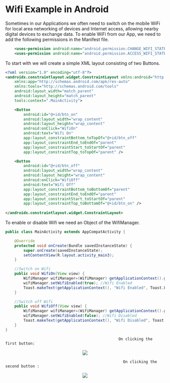 # Wifi Example in Android
Sometimes in our Applications we often need to switch on the mobile WiFi for local area networking of devices and Internet access, allowing nearby digital devices to exchange data.
To enable WiFi from our App, we need to add the following permissions in the Manifest file.

```xml
    <uses-permission android:name="android.permission.CHANGE_WIFI_STATE"/>
    <uses-permission android:name="android.permission.ACCESS_WIFI_STATE"/>
```

To start with we will create a simple XML layout consisting of two Buttons.

```xml
<?xml version="1.0" encoding="utf-8"?>
<androidx.constraintlayout.widget.ConstraintLayout xmlns:android="http://schemas.android.com/apk/res/android"
    xmlns:app="http://schemas.android.com/apk/res-auto"
    xmlns:tools="http://schemas.android.com/tools"
    android:layout_width="match_parent"
    android:layout_height="match_parent"
    tools:context=".MainActivity">

    <Button
        android:id="@+id/btn_on"
        android:layout_width="wrap_content"
        android:layout_height="wrap_content"
        android:onClick="WifiOn"
        android:text="Wifi On"
        app:layout_constraintBottom_toTopOf="@+id/btn_off"
        app:layout_constraintEnd_toEndOf="parent"
        app:layout_constraintStart_toStartOf="parent"
        app:layout_constraintTop_toTopOf="parent" />

    <Button
        android:id="@+id/btn_off"
        android:layout_width="wrap_content"
        android:layout_height="wrap_content"
        android:onClick="WifiOff"
        android:text="Wifi Off"
        app:layout_constraintBottom_toBottomOf="parent"
        app:layout_constraintEnd_toEndOf="parent"
        app:layout_constraintStart_toStartOf="parent"
        app:layout_constraintTop_toBottomOf="@+id/btn_on" />
  
</androidx.constraintlayout.widget.ConstraintLayout>
```

To enable or disable Wifi we need an Object of the WifiManager.

```java
public class MainActivity extends AppCompatActivity {

    @Override
    protected void onCreate(Bundle savedInstanceState) {
        super.onCreate(savedInstanceState);
        setContentView(R.layout.activity_main3);
    }

    //Switch on Wifi
    public void WifiOn(View view) {
        WifiManager wifiManager=(WifiManager) getApplicationContext().getSystemService(Context.WIFI_SERVICE); //creating object of WIfiManager
        wifiManager.setWifiEnabled(true); //Wifi Enabled
        Toast.makeText(getApplicationContext(), "Wifi Enabled", Toast.LENGTH_LONG).show();
    }

    //Switch off Wifi
    public void WifiOff(View view) {
        WifiManager wifiManager=(WifiManager) getApplicationContext().getSystemService(Context.WIFI_SERVICE); //creating object of WIfiManager
        wifiManager.setWifiEnabled(false); //Wifi Disabled
        Toast.makeText(getApplicationContext(), "Wifi Disabled", Toast.LENGTH_LONG).show();
    }
}
```

                                                      On clicking the first button: 
<p align="center">
    <img src="https://user-images.githubusercontent.com/79036525/139136575-30a81e0a-ac13-4ea7-b0de-e26e99045998.png" />
</p>
                                                        
                                                        On clicking the second button : 
<p align="center">
  <img src="https://user-images.githubusercontent.com/79036525/139136734-0cafda7e-ac17-4f79-9eec-012af72d5860.png"/>
 </p>
 

